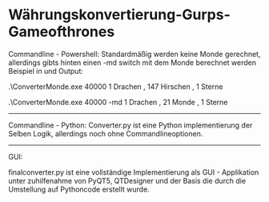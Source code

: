 # Währungskonvertierung-Gurps-Gameofthrones

Commandline - Powershell:
Standardmäßig werden keine Monde gerechnet, allerdings gibts hinten einen -md switch mit dem Monde berechnet werden
Beispiel in und Output:

.\ConverterMonde.exe 40000
1 Drachen , 147 Hirschen , 1 Sterne

.\ConverterMonde.exe 40000 -md
1 Drachen , 21 Monde , 1 Sterne

***

Commandline - Python:
Converter.py ist eine Python implementierung der Selben Logik, allerdings noch ohne Commandlineoptionen.


***
GUI:

finalconverter.py ist eine vollständige Implementierung als GUI - Applikation unter zuhilfenahme von PyQT5, QTDesigner und der Basis die durch die Umstellung auf Pythoncode erstellt wurde.
